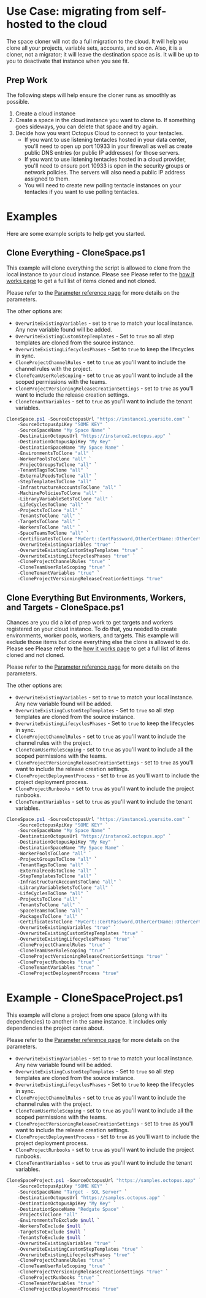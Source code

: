 # Use Case: migrating from self-hosted to the cloud

The space cloner will not do a full migration to the cloud.  It will help you clone all your projects, variable sets, accounts, and so on.  Also, it is a cloner, not a migrator; it will leave the destination space as is.  It will be up to you to deactivate that instance when you see fit.

## Prep Work

The following steps will help ensure the cloner runs as smoothly as possible.

1. Create a cloud instance
2. Create a space in the cloud instance you want to clone to.  If something goes sideways, you can delete that space and try again.
3. Decide how you want Octopus Cloud to connect to your tentacles.  
    - If you want to use listening tentacles hosted in your data center, you'll need to open up port 10933 in your firewall as well as create public DNS entries (or public IP addresses) for those servers.  
    - If you want to use listening tentacles hosted in a cloud provider, you'll need to ensure port 10933 is open in the security groups or network policies.  The servers will also need a public IP address assigned to them.
    - You will need to create new polling tentacle instances on your tentacles if you want to use polling tentacles.

# Examples

Here are some example scripts to help get you started.

## Clone Everything - CloneSpace.ps1

This example will clone everything the script is allowed to clone from the local instance to your cloud instance.  Please see Please refer to the [how it works page](HowItWorks.md#what-will-it-clone) to get a full list of items cloned and not cloned.

Please refer to the [Parameter reference page](CloneSpaceParameterReference.md) for more details on the parameters.

The other options are:
- `OverwriteExistingVariables` - set to `true` to match your local instance.  Any new variable found will be added.
- `OverwriteExistingCustomStepTemplates` - Set to `true` so all step templates are cloned from the source instance.
- `OverwriteExistingLifecyclesPhases` - Set to `true` to keep the lifecycles in sync.
- `CloneProjectChannelRules` - set to `true` as you'll want to include the channel rules with the project.
- `CloneTeamUserRoleScoping` - set to `true` as you'll want to include all the scoped permissions with the teams.
- `CloneProjectVersioningReleaseCreationSettings` - set to `true` as you'll want to include the release creation settings.
- `CloneTenantVariables` - set to `true` as you'll want to include the tenant variables.

```PowerShell
CloneSpace.ps1 -SourceOctopusUrl "https://instance1.yoursite.com" `
    -SourceOctopusApiKey "SOME KEY" `
    -SourceSpaceName "My Space Name" `
    -DestinationOctopusUrl "https://instance2.octopus.app" `
    -DestinationOctopusApiKey "My Key" `
    -DestinationSpaceName "My Space Name" `
    -EnvironmentsToClone "all" `
    -WorkerPoolsToClone "all" `
    -ProjectGroupsToClone "all" `
    -TenantTagsToClone "all" `
    -ExternalFeedsToClone "all" `
    -StepTemplatesToClone "all" `
    -InfrastructureAccountsToClone "all" `
    -MachinePoliciesToClone "all" `
    -LibraryVariableSetsToClone "all" `
    -LifeCyclesToClone "all" `
    -ProjectsToClone "all" `
    -TenantsToClone "all" `
    -TargetsToClone "all" `
    -WorkersToClone "all" `
    -SpaceTeamsToClone "all" `
    -CertificatesToClone "MyCert::CertPassword,OtherCertName::OtherCertPassword" `
    -OverwriteExistingVariables "true" `
    -OverwriteExistingCustomStepTemplates "true" `
    -OverwriteExistingLifecyclesPhases "true" `
    -CloneProjectChannelRules "true" `
    -CloneTeamUserRoleScoping "true" `
    -CloneTenantVariables "true" `
    -CloneProjectVersioningReleaseCreationSettings "true"
```

## Clone Everything But Environments, Workers, and Targets - CloneSpace.ps1

Chances are you did a lot of prep work to get targets and workers registered on your cloud instance.  To do that, you needed to create environments, worker pools, workers, and targets.  This example will exclude those items but clone everything else the clone is allowed to do.  Please see Please refer to the [how it works page](HowItWorks.md#what-will-it-clone) to get a full list of items cloned and not cloned.

Please refer to the [Parameter reference page](CloneSpaceParameterReference.md) for more details on the parameters.

The other options are:
- `OverwriteExistingVariables` - set to `true` to match your local instance.  Any new variable found will be added.
- `OverwriteExistingCustomStepTemplates` - Set to `true` so all step templates are cloned from the source instance.
- `OverwriteExistingLifecyclesPhases` - Set to `true` to keep the lifecycles in sync.
- `CloneProjectChannelRules` - set to `true` as you'll want to include the channel rules with the project.
- `CloneTeamUserRoleScoping` - set to `true` as you'll want to include all the scoped permissions with the teams.
- `CloneProjectVersioningReleaseCreationSettings` - set to `true` as you'll want to include the release creation settings.
- `CloneProjectDeploymentProcess` - set to `true` as you'll want to include the project deployment process.
- `CloneProjectRunbooks` - set to `true` as you'll want to include the project runbooks.
- `CloneTenantVariables` - set to `true` as you'll want to include the tenant variables.

```PowerShell
CloneSpace.ps1 -SourceOctopusUrl "https://instance1.yoursite.com" `
    -SourceOctopusApiKey "SOME KEY" `
    -SourceSpaceName "My Space Name" `
    -DestinationOctopusUrl "https://instance2.octopus.app" `
    -DestinationOctopusApiKey "My Key" `
    -DestinationSpaceName "My Space Name" `
    -WorkerPoolsToClone "all" `
    -ProjectGroupsToClone "all" `
    -TenantTagsToClone "all" `
    -ExternalFeedsToClone "all" `
    -StepTemplatesToClone "all" `
    -InfrastructureAccountsToClone "all" `
    -LibraryVariableSetsToClone "all" `
    -LifeCyclesToClone "all" `
    -ProjectsToClone "all" `
    -TenantsToClone "all" `
    -SpaceTeamsToClone "all" `
    -PackagesToClone "all" `
    -CertificatesToClone "MyCert::CertPassword,OtherCertName::OtherCertPassword" `
    -OverwriteExistingVariables "true" `
    -OverwriteExistingCustomStepTemplates "true" `
    -OverwriteExistingLifecyclesPhases "true" `
    -CloneProjectChannelRules "true" `
    -CloneTeamUserRoleScoping "true" `
    -CloneProjectVersioningReleaseCreationSettings "true" `
    -CloneProjectRunbooks "true" `
    -CloneTenantVariables "true" `
    -CloneProjectDeploymentProcess "true"
``` 

# Example - CloneSpaceProject.ps1
This example will clone a project from one space (along with its dependencies) to another in the same instance.  It includes only dependencies the project cares about.

Please refer to the [Parameter reference page](CloneSpaceProjectParameterReference.md) for more details on the parameters.

- `OverwriteExistingVariables` - set to `true` to match your local instance.  Any new variable found will be added.
- `OverwriteExistingCustomStepTemplates` - Set to `true` so all step templates are cloned from the source instance.
- `OverwriteExistingLifecyclesPhases` - Set to `true` to keep the lifecycles in sync.
- `CloneProjectChannelRules` - set to `true` as you'll want to include the channel rules with the project.
- `CloneTeamUserRoleScoping` - set to `true` as you'll want to include all the scoped permissions with the teams.
- `CloneProjectVersioningReleaseCreationSettings` - set to `true` as you'll want to include the release creation settings.
- `CloneProjectDeploymentProcess` - set to `true` as you'll want to include the project deployment process.
- `CloneProjectRunbooks` - set to `true` as you'll want to include the project runbooks.
- `CloneTenantVariables` - set to `true` as you'll want to include the tenant variables.

```PowerShell
CloneSpaceProject.ps1 -SourceOctopusUrl "https://samples.octopus.app" `
    -SourceOctopusApiKey "SOME KEY" `
    -SourceSpaceName "Target - SQL Server" `
    -DestinationOctopusUrl "https://samples.octopus.app" `
    -DestinationOctopusApiKey "My Key" `
    -DestinationSpaceName "Redgate Space" `
    -ProjectsToClone "all" `
    -EnvironmentsToExclude $null `
    -WorkersToExclude $null `
    -TargetsToExclude $null `
    -TenantsToExclude $null `
    -OverwriteExistingVariables "true" `
    -OverwriteExistingCustomStepTemplates "true" `
    -OverwriteExistingLifecyclesPhases "true" `
    -CloneProjectChannelRules "true" `
    -CloneTeamUserRoleScoping "true" `
    -CloneProjectVersioningReleaseCreationSettings "true" `
    -CloneProjectRunbooks "true" `
    -CloneTenantVariables "true" `
    -CloneProjectDeploymentProcess "true"
```
